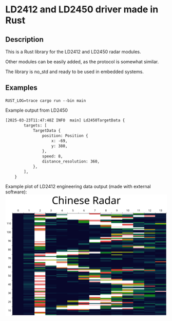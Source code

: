 # LD2412 and LD2450 driver made in Rust

## Description
This is a Rust library for the LD2412 and LD2450 radar modules.

Other modules can be easily added, as the protocol is somewhat similar.

The library is no_std and ready to be used in embedded systems.

## Examples

`RUST_LOG=trace cargo run --bin main`

Example output from LD2450

```
[2025-03-23T11:47:48Z INFO  main] Ld2450TargetData {
        targets: [
            TargetData {
                position: Position {
                    x: -69,
                    y: 380,
                },
                speed: 8,
                distance_resolution: 360,
            },
        ],
    }
```

Example plot of LD2412 engineering data output (made with external software):
![picture](out.png)
